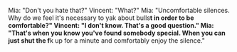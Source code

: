 Mia: "Don't you hate that?"
Vincent: "What?"
Mia: "Uncomfortable silences. Why do we feel it's necessary to yak about bulls**t in order to be comfortable?"
Vincent: "I don't know. That's a good question."
Mia: "That's when you know you've found somebody special. When you can just shut the f**k up for a minute and comfortably enjoy the silence."
